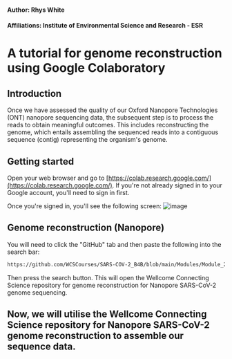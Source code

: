 #### Author: Rhys White
#### Affiliations: Institute of Environmental Science and Research - ESR

# A tutorial for genome reconstruction using Google Colaboratory

## Introduction
Once we have assessed the quality of our Oxford Nanopore Technologies (ONT) nanopore sequencing data, the subsequent step is to process the reads to obtain meaningful outcomes. This includes reconstructing the genome, which entails assembling the sequenced reads into a contiguous sequence (contig) representing the organism's genome.

## Getting started
Open your web browser and go to [https://colab.research.google.com/](https://colab.research.google.com/). If you're not already signed in to your Google account, you'll need to sign in first.

Once you're signed in, you'll see the following screen:
![image](https://user-images.githubusercontent.com/28285670/221691858-890b2d2c-a8df-4299-b3aa-bc7315f38f22.png)


## Genome reconstruction (Nanopore)
You will need to click the "GitHub" tab and then paste the following into the search bar:
```bash
https://github.com/WCSCourses/SARS-COV-2_B4B/blob/main/Modules/Module_2_Part2_Nanopore_SARS_CoV_2_genome_reconstruction.ipynb
```
Then press the search button. This will open the Wellcome Connecting Science repository for genome reconstruction for Nanopore SARS-CoV-2 genome sequencing.

## Now, we will utilise the Wellcome Connecting Science repository for Nanopore SARS-CoV-2 genome reconstruction to assemble our sequence data.
